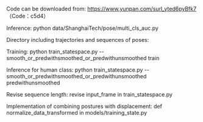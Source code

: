 Code can be downloaded from: 
https://www.yunpan.com/surl_yted6pyBfk7 （Code：c5d4）

Inference: 
python data/ShanghaiTech/pose/multi_cls_auc.py 

Directory including trajectories and sequences of poses:

Training:
python train_statespace.py --smooth_or_predwithsmoothed_or_predwithunsmoothed train 

Inference for human class:
python train_statespace.py --smooth_or_predwithsmoothed_or_predwithunsmoothed predwithunsmoothed 

Revise sequence length:
revise input_frame in train_statespace.py 

Implementation of combining postures with displacement: 
def normalize_data_transformed  in  models/training_state.py 

